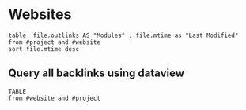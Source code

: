 # Websites
```dataview
table  file.outlinks AS "Modules" , file.mtime as "Last Modified" 
from #project and #website
sort file.mtime desc
```

## Query all backlinks using dataview

```dataview
TABLE 
from #website and #project
```